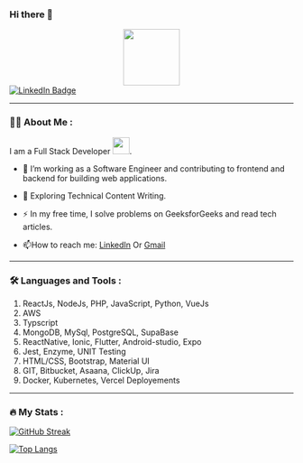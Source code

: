 ### Hi there 👋

<div id="header" align="center">
  <img src="https://media.giphy.com/media/M9gbBd9nbDrOTu1Mqx/giphy.gif" width="100"/>
</div>
<div id="badges">
  <a href="https://www.linkedin.com/in/amit-patel-1a4808b7/" target="_blank">
    <img src="https://img.shields.io/badge/LinkedIn-blue?style=for-the-badge&logo=linkedin&logoColor=white" alt="LinkedIn Badge"/>
  </a>
</div>

---

### :woman_technologist: About Me :
I am a Full Stack Developer <img src="https://media.giphy.com/media/WUlplcMpOCEmTGBtBW/giphy.gif" width="30">.

- :telescope: I’m working as a Software Engineer and contributing to frontend and backend for building web applications.

- :seedling: Exploring Technical Content Writing.

- :zap: In my free time, I solve problems on GeeksforGeeks and read tech articles.

- :mailbox:How to reach me:  <a href="https://www.linkedin.com/in/amit-patel-1a4808b7/" target="_blank">LinkedIn</a> Or <a href="mailto:amy111patel@gmail.com" target="_blank">Gmail</a>

---

### :hammer_and_wrench: Languages and Tools :
1. ReactJs, NodeJs, PHP, JavaScript, Python, VueJs
2. AWS
3. Typscript
4. MongoDB, MySql, PostgreSQL, SupaBase
5. ReactNative, Ionic, Flutter, Android-studio, Expo
6. Jest, Enzyme, UNIT Testing
7. HTML/CSS, Bootstrap, Material UI
8. GIT, Bitbucket, Asaana, ClickUp, Jira
9. Docker, Kubernetes, Vercel Deployements

---

### :fire: My Stats :
[![GitHub Streak](http://github-readme-streak-stats.herokuapp.com?user=amy111patel&theme=dark&background=000000)](https://git.io/streak-stats)

[![Top Langs](https://github-readme-stats.vercel.app/api/top-langs/?username=amy111patel&layout=compact&theme=vision-friendly-dark)](https://github.com/anuraghazra/github-readme-stats)

<!--
**amy111patel/amy111patel** is a ✨ _special_ ✨ repository because its `README.md` (this file) appears on your GitHub profile.

Here are some ideas to get you started:

- 🔭 I’m currently working on ...
- 🌱 I’m currently learning ...
- 👯 I’m looking to collaborate on ...
- 🤔 I’m looking for help with ...
- 💬 Ask me about ...
- 📫 How to reach me: ...
- 😄 Pronouns: ...
- ⚡ Fun fact: ...
-->
